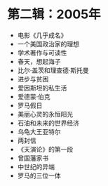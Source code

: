 # 第二辑：2005年

- 电影《几乎成名》
- 一个美国政治家的理想
- 学术著作与可读性
- 春天，想起海子
- 比尔·盖茨和理查德·斯托曼
- 进步与贫困
- 爱因斯坦的私生活
- 爱德蒙·伯克
- 罗马假日
- 美丽心灵的永恒阳光
- 石油和未来的世界经济
- 乌龟大王亚特尔
- 两封信
- 《天演论》的第一段
- 曾国藩家书
- 中世纪的异端
- 罗马的三位一体
